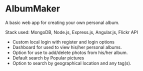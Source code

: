 # AlbumMaker

A basic web app for creating your own personal album.

Stack used: MongoDB, Node.js, Express.js, Angular.js, Flickr API

- Custom local login with register and login options
- Dashboard for used to view his/her personal albums.
- Option for use to add/delete photos from his/her album.
- Default search by Popular pictures
- Option to search by geographical location and any tag(s).
